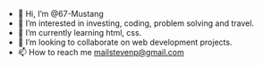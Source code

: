 - 👋 Hi, I’m @67-Mustang
- 👀 I’m interested in investing, coding, problem solving and travel.
- 🌱 I’m currently learning html, css.
- 💞️ I’m looking to collaborate on web development projects.
- 📫 How to reach me mailstevenp@gmail.com

<!---
67-Mustang/67-Mustang is a ✨ special ✨ repository because its `README.md` (this file) appears on your GitHub profile.
You can click the Preview link to take a look at your changes.
--->
